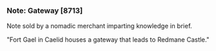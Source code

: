 ### Note: Gateway [8713]

Note sold by a nomadic merchant imparting knowledge in brief.

"Fort Gael in Caelid houses a gateway that leads to Redmane Castle."